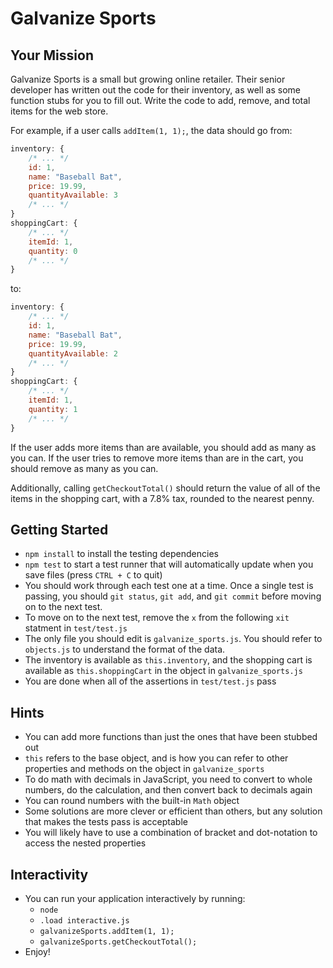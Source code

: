 # Galvanize Sports

## Your Mission

Galvanize Sports is a small but growing online retailer. Their senior developer has written out the code for their inventory, as well as some function stubs for you to fill out. Write the code to add, remove, and total items for the web store.

For example, if a user calls `addItem(1, 1);`, the data should go from:

```js
inventory: {
    /* ... */
    id: 1,
    name: "Baseball Bat",
    price: 19.99,
    quantityAvailable: 3
    /* ... */
}
shoppingCart: {
    /* ... */
    itemId: 1,
    quantity: 0
    /* ... */
}
```

to:

```js
inventory: {
    /* ... */
    id: 1,
    name: "Baseball Bat",
    price: 19.99,
    quantityAvailable: 2
    /* ... */
}
shoppingCart: {
    /* ... */
    itemId: 1,
    quantity: 1
    /* ... */
}
```

If the user adds more items than are available, you should add as many as you can. If the user tries to remove more items than are in the cart, you should remove as many as you can.

Additionally, calling `getCheckoutTotal()` should return the value of all of the items in the shopping cart, with a 7.8% tax, rounded to the nearest penny.

## Getting Started

* `npm install` to install the testing dependencies
* `npm test` to start a test runner that will automatically update when you save files (press `CTRL + C` to quit)
* You should work through each test one at a time. Once a single test is passing,
you should `git status`, `git add`, and `git commit` before moving on to the next
test.
* To move on to the next test, remove the `x` from the following `xit` statment
in `test/test.js`
* The only file you should edit is `galvanize_sports.js`. You should refer to `objects.js` to understand the format of the data.
* The inventory is available as `this.inventory`, and the shopping cart is available as `this.shoppingCart` in the object in `galvanize_sports.js`
* You are done when all of the assertions in `test/test.js` pass

## Hints

* You can add more functions than just the ones that have been stubbed out
* `this` refers to the base object, and is how you can refer to other properties and methods on the object in `galvanize_sports`
* To do math with decimals in JavaScript, you need to convert to whole numbers, do the calculation, and then convert back to decimals again
* You can round numbers with the built-in `Math` object
* Some solutions are more clever or efficient than others, but any solution that makes the tests pass is acceptable
* You will likely have to use a combination of bracket and dot-notation to access the nested properties

## Interactivity

* You can run your application interactively by running:
    * `node`
    * `.load interactive.js`
    * `galvanizeSports.addItem(1, 1);`
    * `galvanizeSports.getCheckoutTotal();`
* Enjoy!
